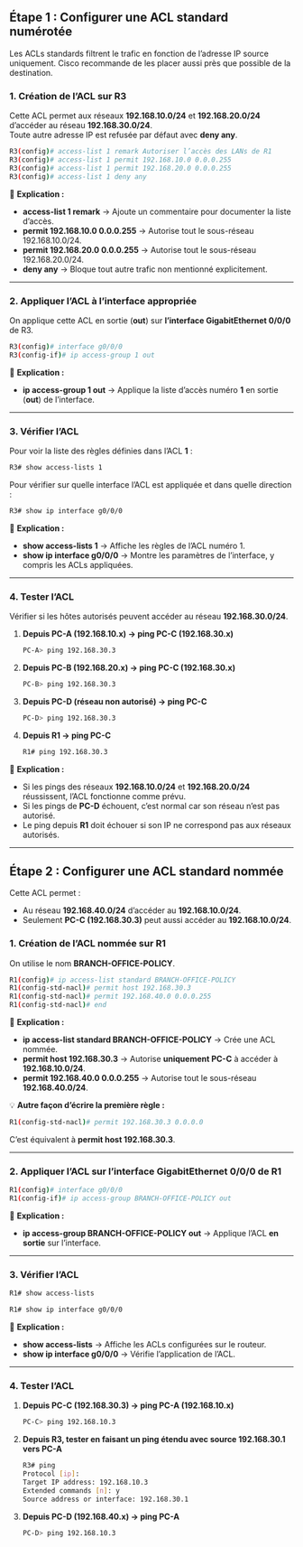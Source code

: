 

## **Étape 1 : Configurer une ACL standard numérotée**

Les ACLs standards filtrent le trafic en fonction de l’adresse IP source uniquement. Cisco recommande de les placer aussi près que possible de la destination.

### **1. Création de l’ACL sur R3**

Cette ACL permet aux réseaux **192.168.10.0/24** et **192.168.20.0/24** d’accéder au réseau **192.168.30.0/24**.  
Toute autre adresse IP est refusée par défaut avec **deny any**.

```bash
R3(config)# access-list 1 remark Autoriser l’accès des LANs de R1
R3(config)# access-list 1 permit 192.168.10.0 0.0.0.255
R3(config)# access-list 1 permit 192.168.20.0 0.0.0.255
R3(config)# access-list 1 deny any
```

📌 **Explication :**

- **access-list 1 remark** → Ajoute un commentaire pour documenter la liste d’accès.
- **permit 192.168.10.0 0.0.0.255** → Autorise tout le sous-réseau 192.168.10.0/24.
- **permit 192.168.20.0 0.0.0.255** → Autorise tout le sous-réseau 192.168.20.0/24.
- **deny any** → Bloque tout autre trafic non mentionné explicitement.

---

### **2. Appliquer l’ACL à l’interface appropriée**

On applique cette ACL en sortie (**out**) sur **l’interface GigabitEthernet 0/0/0** de R3.

```bash
R3(config)# interface g0/0/0
R3(config-if)# ip access-group 1 out
```

📌 **Explication :**

- **ip access-group 1 out** → Applique la liste d’accès numéro **1** en sortie (**out**) de l’interface.

---

### **3. Vérifier l’ACL**

Pour voir la liste des règles définies dans l’ACL **1** :

```bash
R3# show access-lists 1
```

Pour vérifier sur quelle interface l’ACL est appliquée et dans quelle direction :

```bash
R3# show ip interface g0/0/0
```

📌 **Explication :**

- **show access-lists 1** → Affiche les règles de l’ACL numéro 1.
- **show ip interface g0/0/0** → Montre les paramètres de l’interface, y compris les ACLs appliquées.

---

### **4. Tester l’ACL**

Vérifier si les hôtes autorisés peuvent accéder au réseau **192.168.30.0/24**.

1. **Depuis PC-A (192.168.10.x) → ping PC-C (192.168.30.x)**
    
    ```bash
    PC-A> ping 192.168.30.3
    ```
    
2. **Depuis PC-B (192.168.20.x) → ping PC-C (192.168.30.x)**
    
    ```bash
    PC-B> ping 192.168.30.3
    ```
    
3. **Depuis PC-D (réseau non autorisé) → ping PC-C**
    
    ```bash
    PC-D> ping 192.168.30.3
    ```
    
4. **Depuis R1 → ping PC-C**
    
    ```bash
    R1# ping 192.168.30.3
    ```
    

📌 **Explication :**

- Si les pings des réseaux **192.168.10.0/24** et **192.168.20.0/24** réussissent, l’ACL fonctionne comme prévu.
- Si les pings de **PC-D** échouent, c’est normal car son réseau n’est pas autorisé.
- Le ping depuis **R1** doit échouer si son IP ne correspond pas aux réseaux autorisés.

---

## **Étape 2 : Configurer une ACL standard nommée**

Cette ACL permet :

- Au réseau **192.168.40.0/24** d’accéder au **192.168.10.0/24**.
- Seulement **PC-C (192.168.30.3)** peut aussi accéder au **192.168.10.0/24**.

### **1. Création de l’ACL nommée sur R1**

On utilise le nom **BRANCH-OFFICE-POLICY**.

```bash
R1(config)# ip access-list standard BRANCH-OFFICE-POLICY
R1(config-std-nacl)# permit host 192.168.30.3
R1(config-std-nacl)# permit 192.168.40.0 0.0.0.255
R1(config-std-nacl)# end
```

📌 **Explication :**

- **ip access-list standard BRANCH-OFFICE-POLICY** → Crée une ACL nommée.
- **permit host 192.168.30.3** → Autorise **uniquement PC-C** à accéder à **192.168.10.0/24**.
- **permit 192.168.40.0 0.0.0.255** → Autorise tout le sous-réseau **192.168.40.0/24**.

💡 **Autre façon d’écrire la première règle :**

```bash
R1(config-std-nacl)# permit 192.168.30.3 0.0.0.0
```

C’est équivalent à **permit host 192.168.30.3**.

---

### **2. Appliquer l’ACL sur l’interface GigabitEthernet 0/0/0 de R1**

```bash
R1(config)# interface g0/0/0
R1(config-if)# ip access-group BRANCH-OFFICE-POLICY out
```

📌 **Explication :**

- **ip access-group BRANCH-OFFICE-POLICY out** → Applique l’ACL **en sortie** sur l’interface.

---

### **3. Vérifier l’ACL**

```bash
R1# show access-lists
```

```bash
R1# show ip interface g0/0/0
```

📌 **Explication :**

- **show access-lists** → Affiche les ACLs configurées sur le routeur.
- **show ip interface g0/0/0** → Vérifie l’application de l’ACL.

---

### **4. Tester l’ACL**

1. **Depuis PC-C (192.168.30.3) → ping PC-A (192.168.10.x)**
    
    ```bash
    PC-C> ping 192.168.10.3
    ```
    
2. **Depuis R3, tester en faisant un ping étendu avec source 192.168.30.1 vers PC-A**
    
    ```bash
    R3# ping
    Protocol [ip]: 
    Target IP address: 192.168.10.3
    Extended commands [n]: y
    Source address or interface: 192.168.30.1
    ```
    
3. **Depuis PC-D (192.168.40.x) → ping PC-A**
    
    ```bash
    PC-D> ping 192.168.10.3
    ```
    



